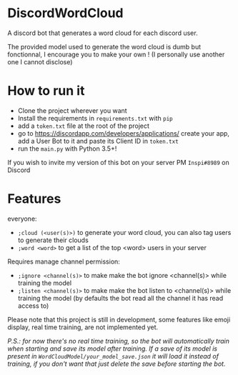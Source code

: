 # DiscordWordCloud
A discord bot that generates a word cloud for each discord user.

The provided model used to generate the word cloud is dumb but fonctionnal, 
I encourage you to make your own ! (I personally use another one I cannot disclose)

# How to run it
- Clone the project wherever you want
- Install the requirements in `requirements.txt` with `pip`
- add a `token.txt` file at the root of the project
- go to https://discordapp.com/developers/applications/ create your app, add a User Bot to it and paste its Client ID in `token.txt`
- run the `main.py` with Python 3.5+!

If you wish to invite my version of this bot on your server PM `Inspi#8989` on Discord

# Features
everyone:
- `;cloud (<user(s)>)` to generate your word cloud, you can also tag users to generate their clouds
- `;word <word>` to get a list of the top \<word> users in your server

Requires manage channel permission:
- `;ignore <channel(s)>` to make make the bot ignore <channel(s)> while training the model
- `;listen <channel(s)>` to make make the bot listen to <channel(s)> while training the model 
(by defaults the bot read all the channel it has read access to)

Please note that this project is still in development, 
some features like emoji display, real time training, are not implemented yet.

*P.S.: for now there's no real time training, so the bot will automatically train when starting and save its model after training. If a save of its model is present in `WordCloudModel/your_model_save.json` it will load it instead of training, if you don't want that just delete the save before starting the bot.*
